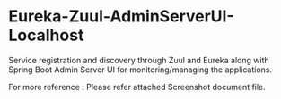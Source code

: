 # Eureka-Zuul-AdminServerUI-Localhost
Service registration and discovery through Zuul and Eureka along with Spring Boot Admin Server UI for monitoring/managing the applications.

For more reference : Please refer attached Screenshot document file.

